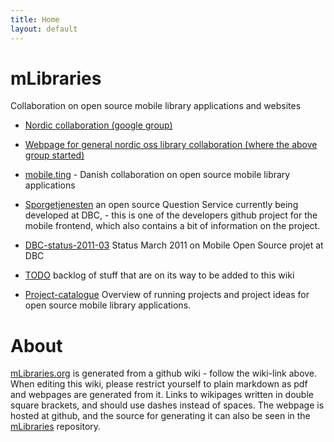 ```yaml
---
title: Home
layout: default
---
```

# mLibraries

Collaboration on open source mobile library applications and websites

- [Nordic collaboration (google group)](http://groups.google.com/group/library-mobile-app-nordic-collaboration)
- [Webpage for general nordic oss library collaboration (where the above group started)](http://nordiclabs.org/)
- [mobile.ting](http://ting.dk/groups/mobileting) - Danish collaboration on open source mobile library applications

- [Sporgetjenesten](http://github.com/rasmuserik/sporgetjeneste/) an open source Question Service currently being developed at DBC, - this is one of the developers github project for the mobile frontend, which also contains a bit of information on the project.
- [DBC-status-2011-03](http://mLibraries.org/DBC-status-2011-03) Status March 2011 on Mobile Open Source projet at DBC
- [TODO](http://mLibraries.org/TODO) backlog of stuff that are on its way to be added to this wiki
- [Project-catalogue](http://mLibraries.org/Project-catalogue) Overview of running projects and project ideas for open source mobile library applications.

# About

[mLibraries.org](http://mLibraries.org/) is generated from a github wiki - follow the wiki-link above.
When editing this wiki, please restrict yourself to plain markdown as pdf and webpages are generated from it. Links to wikipages written in double square brackets, and should use dashes instead of spaces.
The webpage is hosted at github, and the source for generating it can also be seen in the [mLibraries](http://github.com/rasmuserik/mLibraries) repository.
